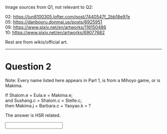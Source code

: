<script>
    export let answerStore;
    export let validate;

    import Input from "$lib/Input.svelte";
</script>

<div class="markdown">

Image sources from Q1, not relevant to Q2:

02: https://jun8100305.lofter.com/post/7440547f_2bb18e97e <br>
05: https://danbooru.donmai.us/posts/6925951 <br>
09: https://www.pixiv.net/en/artworks/116150486<br>
10: https://www.pixiv.net/en/artworks/69077682<br>

Rest are from wikis/official art.

---

# Question 2
Note: Every name listed here appears in Part 1, is from a Mihoyo game, or is Makima.

If Shalom.e = Eula.e = Makima.e;<br>
and Sushang.c = Shalom.c = Stelle.c;<br>
then Makima.j + Barbara.c + Yaoyao.k = ?<br>

The answer is HSR related.

</div>
<Input {answerStore} {validate} />
